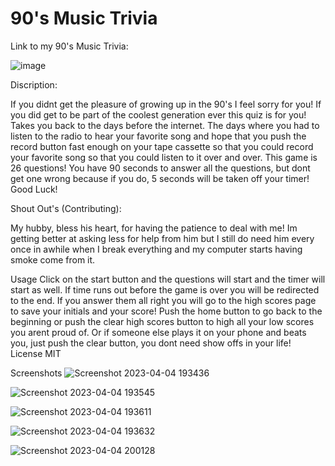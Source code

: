 # 90's Music Trivia

Link to my 90's Music Trivia:


![image](https://user-images.githubusercontent.com/126922695/229971607-6097c19a-c439-49fe-aaaf-b63820783253.png)

Discription:

If you didnt get the pleasure of growing up in the 90's I feel sorry for you!
If you did get to be part of the coolest generation ever this quiz is for you! Takes you back to the days before the internet. The days where you had to listen to the radio to hear your favorite song and hope that you push the record button fast enough on your tape cassette so that you could record your favorite song so that you could listen to it over and over. 
This game is 26 questions! You have 90 seconds to answer all the questions, but dont get one wrong because if you do, 5 seconds will be taken off your timer! 
Good Luck! 

Shout Out's (Contributing):

My hubby, bless his heart, for having the patience to deal with me!
Im getting better at asking less for help from him but I still do need him every once in awhile when I break everything and my computer starts having smoke come from it. 

Usage
Click on the start button and the questions will start and the timer will start as well. If time runs out before the game is over you will be redirected to the end. If you answer them all right you will go to the high scores page to save your initials and your score! Push the home button to go back to the beginning or push the clear high scores button to high all your low scores you arent proud of. Or if someone else plays it on your phone and beats you, just push the clear button, you dont need show offs in your life! 
License
MIT

Screenshots
![Screenshot 2023-04-04 193436](https://user-images.githubusercontent.com/126922695/229973123-95c0def5-901b-44d0-9ad7-21fe0776e5bc.png)

![Screenshot 2023-04-04 193545](https://user-images.githubusercontent.com/126922695/229973187-5ae09f27-1bff-42e3-b2a1-e755d22dadd1.png)

![Screenshot 2023-04-04 193611](https://user-images.githubusercontent.com/126922695/229973213-ae83e4a5-935e-480a-b54f-b72dcd9c7ade.png)

![Screenshot 2023-04-04 193632](https://user-images.githubusercontent.com/126922695/229973236-a864a9bc-5c34-4eea-9b2d-97fb0d416225.png)

![Screenshot 2023-04-04 200128](https://user-images.githubusercontent.com/126922695/229973249-293435d2-afb3-4c69-b74d-9106794a3ca1.png)


